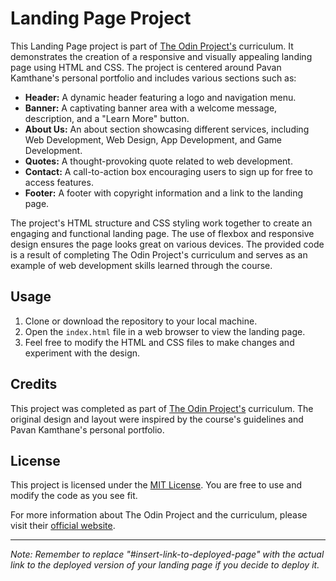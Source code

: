 # Landing Page Project

This Landing Page project is part of [The Odin Project's](https://www.theodinproject.com/paths) curriculum. It demonstrates the creation of a responsive and visually appealing landing page using HTML and CSS. The project is centered around Pavan Kamthane's personal portfolio and includes various sections such as:

- **Header:** A dynamic header featuring a logo and navigation menu.
- **Banner:** A captivating banner area with a welcome message, description, and a "Learn More" button.
- **About Us:** An about section showcasing different services, including Web Development, Web Design, App Development, and Game Development.
- **Quotes:** A thought-provoking quote related to web development.
- **Contact:** A call-to-action box encouraging users to sign up for free to access features.
- **Footer:** A footer with copyright information and a link to the landing page.

The project's HTML structure and CSS styling work together to create an engaging and functional landing page. The use of flexbox and responsive design ensures the page looks great on various devices. The provided code is a result of completing The Odin Project's curriculum and serves as an example of web development skills learned through the course.

## Usage

1. Clone or download the repository to your local machine.
2. Open the `index.html` file in a web browser to view the landing page.
3. Feel free to modify the HTML and CSS files to make changes and experiment with the design.

## Credits

This project was completed as part of [The Odin Project's](https://www.theodinproject.com/paths) curriculum. The original design and layout were inspired by the course's guidelines and Pavan Kamthane's personal portfolio.

## License

This project is licensed under the [MIT License](LICENSE). You are free to use and modify the code as you see fit.

For more information about The Odin Project and the curriculum, please visit their [official website](https://www.theodinproject.com/).

---

*Note: Remember to replace "#insert-link-to-deployed-page" with the actual link to the deployed version of your landing page if you decide to deploy it.*
